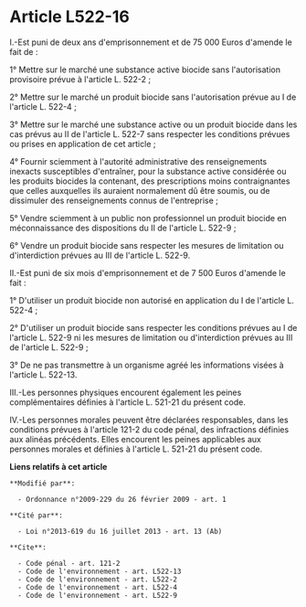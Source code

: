 # Article L522-16

I.-Est puni de deux ans d'emprisonnement et de 75 000 Euros d'amende le fait de : 

1° Mettre sur le marché une substance active biocide sans l'autorisation provisoire prévue à l'article L. 522-2 ; 

2° Mettre sur le marché un produit biocide sans l'autorisation prévue au I de l'article L. 522-4 ; 

3° Mettre sur le marché une substance active ou un produit biocide dans les cas prévus au II de l'article L. 522-7 sans
respecter les conditions prévues ou prises en application de cet article ; 

4° Fournir sciemment à l'autorité administrative des renseignements inexacts susceptibles d'entraîner, pour la substance
active considérée ou les produits biocides la contenant, des prescriptions moins contraignantes que celles auxquelles ils
auraient normalement dû être soumis, ou de dissimuler des renseignements connus de l'entreprise ; 

5° Vendre sciemment à un public non professionnel un produit biocide en méconnaissance des dispositions du II de l'article L.
522-9 ; 

6° Vendre un produit biocide sans respecter les mesures de limitation ou d'interdiction prévues au III de l'article L.
522-9. 

II.-Est puni de six mois d'emprisonnement et de 7 500 Euros d'amende le fait : 

1° D'utiliser un produit biocide non autorisé en application du I de l'article L. 522-4 ; 

2° D'utiliser un produit biocide sans respecter les conditions prévues au I de l'article L. 522-9 ni les mesures de
limitation ou d'interdiction prévues au III de l'article L. 522-9 ; 

3° De ne pas transmettre à un organisme agréé les informations visées à l'article L. 522-13. 

III.-Les personnes physiques encourent également les peines complémentaires définies à l'article L. 521-21 du présent code. 

IV.-Les personnes morales peuvent être déclarées responsables, dans les conditions prévues à l'article 121-2 du code pénal,
des infractions définies aux alinéas précédents. Elles encourent les peines applicables aux personnes morales et définies à
l'article L. 521-21 du présent code.

**Liens relatifs à cet article**

	**Modifié par**:

	  - Ordonnance n°2009-229 du 26 février 2009 - art. 1

	**Cité par**:

	  - Loi n°2013-619 du 16 juillet 2013 - art. 13 (Ab)

	**Cite**:

	  - Code pénal - art. 121-2
	  - Code de l'environnement - art. L522-13
	  - Code de l'environnement - art. L522-2
	  - Code de l'environnement - art. L522-4
	  - Code de l'environnement - art. L522-9
